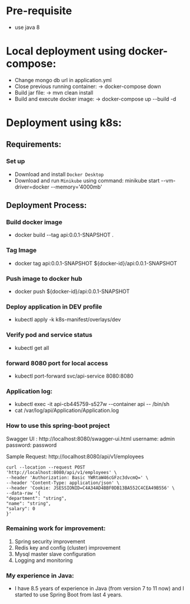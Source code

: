 # Pre-requisite
- use java 8
# Local deployment using docker-compose:
* Change mongo db url in application.yml
* Close previous running container: -> docker-compose down
* Build jar file: -> mvn clean install
* Build and execute docker image: ->  docker-compose up --build -d
# Deployment using k8s:
## Requirements:
### Set up
* Download and install `Docker Desktop`
* Download and run `Minikube` using command: minikube start --vm-driver=docker --memory='4000mb'

## Deployment Process:
### Build docker image
* docker build --tag api:0.0.1-SNAPSHOT .
### Tag Image
* docker tag api:0.0.1-SNAPSHOT ${docker-id}/api:0.0.1-SNAPSHOT
### Push image to docker hub
* docker push ${docker-id}/api:0.0.1-SNAPSHOT
### Deploy application in DEV profile
* kubectl apply -k k8s-manifest/overlays/dev
### Verify pod and service status
* kubectl get all
### forward 8080 port for local access
* kubectl port-forward svc/api-service 8080:8080

### Application log:
* kubectl exec -it api-cb445759-s527w --container api -- /bin/sh
* cat /var/log/api/Application/Application.log

### How to use this spring-boot project
Swagger UI : http://localhost:8080/swagger-ui.html
username: admin
password: password

Sample Request: http://localhost:8080/api/v1/employees
```
curl --location --request POST 'http://localhost:8080/api/v1/employees' \
--header 'Authorization: Basic YWRtaW46cGFzc3dvcmQ=' \
--header 'Content-Type: application/json' \
--header 'Cookie: JSESSIONID=C4A34AD4BBF0DB13BA552C4CEA49B556' \
--data-raw '{
"department": "string",
"name": "string",
"salary": 0
}'
```
### Remaining work for improvement:
1. Spring security improvement
2. Redis key and config (cluster) improvement
3. Mysql master slave configuration
4. Logging and monitoring
### My experience in Java:
- I have 8.5 years of experience in Java (from version 7 to 11 now) and I started to use Spring Boot from last 4 years.
